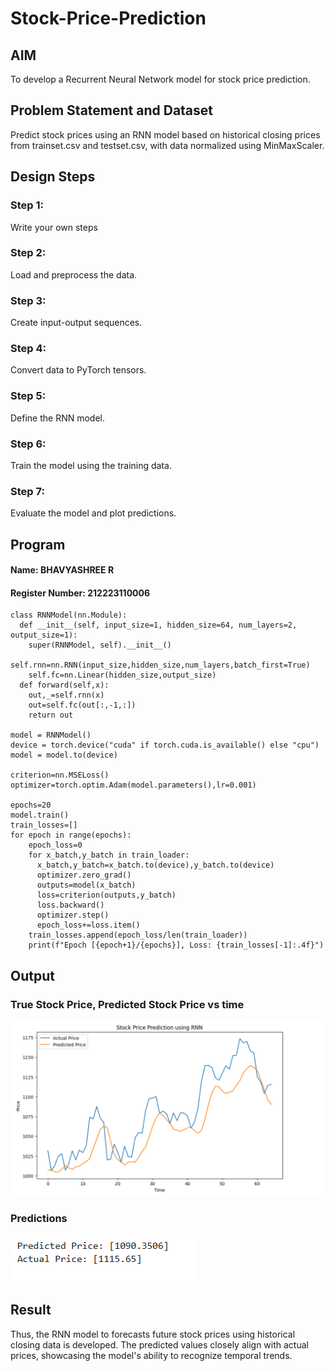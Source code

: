 # Stock-Price-Prediction


## AIM

To develop a Recurrent Neural Network model for stock price prediction.

## Problem Statement and Dataset
Predict stock prices using an RNN model based on historical closing prices from trainset.csv and testset.csv, with data normalized using MinMaxScaler.

## Design Steps

### Step 1:
Write your own steps

### Step 2:
Load and preprocess the data.

### Step 3:
Create input-output sequences.

### Step 4:
Convert data to PyTorch tensors.

### Step 5:
Define the RNN model.

### Step 6:
Train the model using the training data.

### Step 7:
Evaluate the model and plot predictions.


## Program
#### Name: BHAVYASHREE R
#### Register Number: 212223110006
```
class RNNModel(nn.Module):
  def __init__(self, input_size=1, hidden_size=64, num_layers=2, output_size=1):
    super(RNNModel, self).__init__()
    self.rnn=nn.RNN(input_size,hidden_size,num_layers,batch_first=True)
    self.fc=nn.Linear(hidden_size,output_size)
  def forward(self,x):
    out,_=self.rnn(x)
    out=self.fc(out[:,-1,:])
    return out

model = RNNModel()
device = torch.device("cuda" if torch.cuda.is_available() else "cpu")
model = model.to(device)

criterion=nn.MSELoss()
optimizer=torch.optim.Adam(model.parameters(),lr=0.001)

epochs=20
model.train()
train_losses=[]
for epoch in range(epochs):
    epoch_loss=0
    for x_batch,y_batch in train_loader:
      x_batch,y_batch=x_batch.to(device),y_batch.to(device)
      optimizer.zero_grad()
      outputs=model(x_batch)
      loss=criterion(outputs,y_batch)
      loss.backward()
      optimizer.step()
      epoch_loss+=loss.item()
    train_losses.append(epoch_loss/len(train_loader))
    print(f"Epoch [{epoch+1}/{epochs}], Loss: {train_losses[-1]:.4f}")
```

## Output

### True Stock Price, Predicted Stock Price vs time
![alt text](image.png)

### Predictions 
![alt text](image-1.png)

## Result
Thus, the RNN model to forecasts future stock prices using historical closing data is developed. The predicted values closely align with actual prices, showcasing the model's ability to recognize temporal trends.


